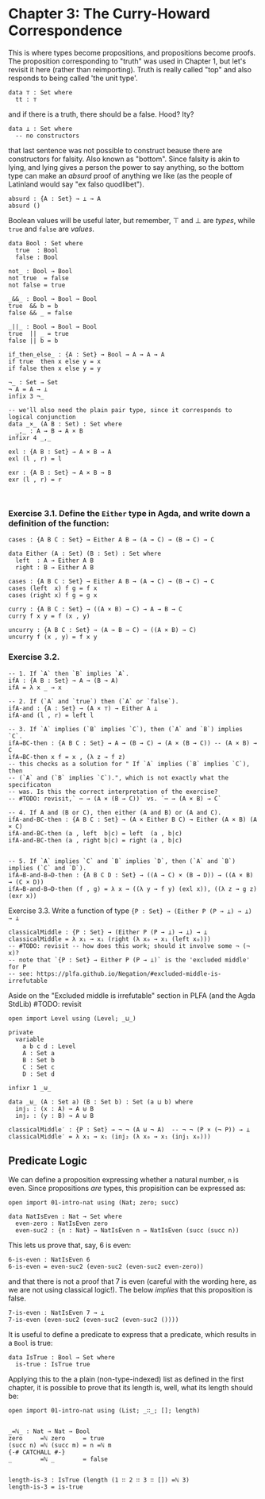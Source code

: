 # Chapter 3: The Curry-Howard Correspondence

This is where types become propositions, and propositions become proofs.
The proposition corresponding to "truth" was used in Chapter 1, but let's revisit it here (rather than reimporting). Truth is really called "top" and also responds to being called 'the unit type'. 
```
data ⊤ : Set where
  tt : ⊤
```
and if there is a truth, there should be a false. Hood? Ity?
```
data ⊥ : Set where
  -- no constructors
```
that last sentence was not possible to construct beause there are constructors for falsity. Also known as "bottom".
Since falsity is akin to lying, and lying gives a person the power to say anything, so the bottom type can make an _absurd_ proof of anything we like (as the people of Latinland would say "ex falso quodlibet").
```
absurd : {A : Set} → ⊥ → A
absurd ()
```

Boolean values will be useful later, but remember, ⊤ and ⊥ are _types_, while `true` and `false` are _values_.
```
data Bool : Set where
  true  : Bool
  false : Bool

not_ : Bool → Bool
not true  = false
not false = true

_&&_ : Bool → Bool → Bool
true  && b = b
false && _ = false

_||_ : Bool → Bool → Bool
true  || _ = true
false || b = b

if_then_else_ : {A : Set} → Bool → A → A → A
if true  then x else y = x
if false then x else y = y

¬_ : Set → Set
¬ A = A → ⊥
infix 3 ¬_

-- we'll also need the plain pair type, since it corresponds to logical conjunction
data _×_ (A B : Set) : Set where
  _,_ : A → B → A × B
infixr 4 _,_

exl : {A B : Set} → A × B → A
exl (l , r) = l

exr : {A B : Set} → A × B → B
exr (l , r) = r



```


### Exercise 3.1. Define the `Either` type in Agda, and write down a definition of the function:
`cases : {A B C : Set} → Either A B → (A → C) → (B → C) → C`
```
data Either (A : Set) (B : Set) : Set where
  left  : A → Either A B
  right : B → Either A B

cases : {A B C : Set} → Either A B → (A → C) → (B → C) → C
cases (left  x) f g = f x
cases (right x) f g = g x
```

```
curry : {A B C : Set} → ((A × B) → C) → A → B → C
curry f x y = f (x , y)

uncurry : {A B C : Set} → (A → B → C) → ((A × B) → C)
uncurry f (x , y) = f x y

```



### Exercise 3.2.
```
-- 1. If `A` then `B` implies `A`.
ifA : {A B : Set} → A → (B → A)
ifA = λ x _ → x

-- 2. If (`A` and `true`) then (`A` or `false`).
ifA-and : {A : Set} → (A × ⊤) → Either A ⊥
ifA-and (l , r) = left l

-- 3. If `A` implies (`B` implies `C`), then (`A` and `B`) implies `C`.
ifA⇒BC-then : {A B C : Set} → A → (B → C) → (A × (B → C)) -- (A × B) → C
ifA⇒BC-then x f = x , (λ z → f z)
-- this checks as a solution for " If `A` implies (`B` implies `C`), then
-- (`A` and (`B` implies `C`).", which is not exactly what the specificaton
-- was. Is this the correct interpretation of the exercise?
-- #TODO: revisit,` ⋯ → (A × (B → C))` vs. `‌⋯ → (A × B) → C`

-- 4. If A and (B or C), then either (A and B) or (A and C).
ifA-and-BC-then : {A B C : Set} → (A × Either B C) → Either (A × B) (A × C)
ifA-and-BC-then (a , left  b|c) = left  (a , b|c)
ifA-and-BC-then (a , right b|c) = right (a , b|c)


-- 5. If `A` implies `C` and `B` implies `D`, then (`A` and `B`) implies (`C` and `D`).
ifA⇒B-and-B⇒D-then : {A B C D : Set} → ((A → C) × (B → D)) → ((A × B) → (C × D))
ifA⇒B-and-B⇒D-then (f , g) = λ x → ((λ y → f y) (exl x)), ((λ z → g z) (exr x))
```

Exercise 3.3. Write a function of type `{P : Set} → (Either P (P → ⊥) → ⊥) → ⊥ `
```
classicalMiddle : {P : Set} → (Either P (P → ⊥) → ⊥) → ⊥
classicalMiddle = λ x₁ → x₁ (right (λ x₀ → x₁ (left x₀)))
-- #TODO: revisit -- how does this work; should it involve some ¬ (¬ x)?
-- note that `{P : Set} → Either P (P → ⊥)` is the 'excluded middle' for P
-- see: https://plfa.github.io/Negation/#excluded-middle-is-irrefutable
```

Aside on the "Excluded middle is irrefutable" section in PLFA (and the Agda StdLib) #TODO: revisit
```
open import Level using (Level; _⊔_)

private
  variable
    a b c d : Level
    A : Set a
    B : Set b
    C : Set c
    D : Set d

infixr 1 _⊎_

data _⊎_ (A : Set a) (B : Set b) : Set (a ⊔ b) where
  inj₁ : (x : A) → A ⊎ B
  inj₂ : (y : B) → A ⊎ B
  
classicalMiddle′ : {P : Set} → ¬ ¬ (A ⊎ ¬ A)  -- ¬ ¬ (P × (¬ P)) → ⊥
classicalMiddle′ = λ x₁ → x₁ (inj₂ (λ x₀ → x₁ (inj₁ x₀)))
```


## Predicate Logic
We can define a proposition expressing whether a natural number, `n` is even. Since propositions _are_ types, this propisition can be expressed as:
```
open import 01-intro-nat using (Nat; zero; succ)

data NatIsEven : Nat → Set where
  even-zero : NatIsEven zero
  even-suc2 : {n : Nat} → NatIsEven n → NatIsEven (succ (succ n))
```

This lets us prove that, say, 6 is even:
```
6-is-even : NatIsEven 6
6-is-even = even-suc2 (even-suc2 (even-suc2 even-zero))
```
and that there is not a proof that 7 is even (careful with the wording here, as we are not using classical logic!). The below _implies_ that this proposition is false.
```
7-is-even : NatIsEven 7 → ⊥
7-is-even (even-suc2 (even-suc2 (even-suc2 ())))
```

It is useful to define a predicate to express that a predicate, which results in a `Bool` is true:
```
data IsTrue : Bool → Set where
  is-true : IsTrue true
```

Applying this to the a plain (non-type-indexed) list as defined in the first chapter, it is possible to prove that its length is, well, what its length should be:
```
open import 01-intro-nat using (List; _∷_; []; length)


_=ℕ_ : Nat → Nat → Bool
zero     =ℕ zero     = true
(succ n) =ℕ (succ m) = n =ℕ m
{-# CATCHALL #-}
_        =ℕ _        = false


length-is-3 : IsTrue (length (1 ∷ 2 ∷ 3 ∷ []) =ℕ 3)
length-is-3 = is-true
```
